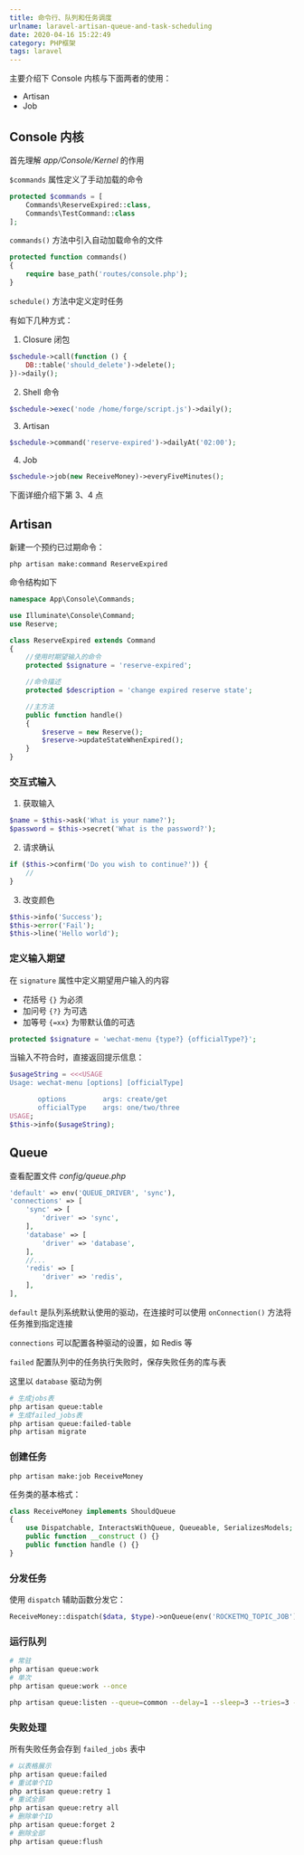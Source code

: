 ```yaml
---
title: 命令行、队列和任务调度
urlname: laravel-artisan-queue-and-task-scheduling
date: 2020-04-16 15:22:49
category: PHP框架
tags: laravel
---
```


主要介绍下 Console 内核与下面两者的使用：

- Artisan
- Job

<!-- more -->

## Console 内核

首先理解 *app/Console/Kernel* 的作用

`$commands` 属性定义了手动加载的命令

```php
protected $commands = [
    Commands\ReserveExpired::class,
    Commands\TestCommand::class
];
```

`commands()` 方法中引入自动加载命令的文件

```php
protected function commands()
{
    require base_path('routes/console.php');
}
```

`schedule()` 方法中定义定时任务

有如下几种方式：

1. Closure 闭包
```php
$schedule->call(function () {
    DB::table('should_delete')->delete();
})->daily();
```

2. Shell 命令
```php
$schedule->exec('node /home/forge/script.js')->daily();
```

3. Artisan
```php
$schedule->command('reserve-expired')->dailyAt('02:00');
```

4. Job
```php
$schedule->job(new ReceiveMoney)->everyFiveMinutes();
```

下面详细介绍下第 3、4 点

## Artisan

新建一个预约已过期命令：

```
php artisan make:command ReserveExpired
```

命令结构如下

```php
namespace App\Console\Commands;

use Illuminate\Console\Command;
use Reserve;

class ReserveExpired extends Command
{
    //使用时期望输入的命令
    protected $signature = 'reserve-expired';

    //命令描述
    protected $description = 'change expired reserve state';

    //主方法
    public function handle()
    {
        $reserve = new Reserve();
        $reserve->updateStateWhenExpired();
    }
}
```

### 交互式输入

1. 获取输入
```php
$name = $this->ask('What is your name?');
$password = $this->secret('What is the password?');
```

2. 请求确认
```php
if ($this->confirm('Do you wish to continue?')) {
    //
}
```

3. 改变颜色
```php
$this->info('Success');
$this->error('Fail');
$this->line('Hello world');
```

### 定义输入期望

在 `signature` 属性中定义期望用户输入的内容

- 花括号 `{}` 为必须
- 加问号 `{?}` 为可选
- 加等号 `{=xx}` 为带默认值的可选

```php
protected $signature = 'wechat-menu {type?} {officialType?}';
```

当输入不符合时，直接返回提示信息：
```php
$usageString = <<<USAGE
Usage: wechat-menu [options] [officialType]

       options         args: create/get
       officialType    args: one/two/three
USAGE;
$this->info($usageString);
```

## Queue

查看配置文件 *config/queue.php*

```php
'default' => env('QUEUE_DRIVER', 'sync'),
'connections' => [
    'sync' => [
        'driver' => 'sync',
    ],
    'database' => [
        'driver' => 'database',
    ],
    //...
    'redis' => [
        'driver' => 'redis',
    ],
],
```

`default` 是队列系统默认使用的驱动，在连接时可以使用 `onConnection()` 方法将任务推到指定连接

`connections` 可以配置各种驱动的设置，如 Redis 等

`failed` 配置队列中的任务执行失败时，保存失败任务的库与表

这里以 `database` 驱动为例

```bash
# 生成jobs表
php artisan queue:table
# 生成failed_jobs表
php artisan queue:failed-table
php artisan migrate
```

### 创建任务

```
php artisan make:job ReceiveMoney
```

任务类的基本格式：

```php
class ReceiveMoney implements ShouldQueue
{
    use Dispatchable, InteractsWithQueue, Queueable, SerializesModels;
    public function __construct () {}
    public function handle () {}
}
```

### 分发任务

使用 `dispatch` 辅助函数分发它：

```php
ReceiveMoney::dispatch($data, $type)->onQueue(env('ROCKETMQ_TOPIC_JOB'));
```

### 运行队列

```bash
# 常驻
php artisan queue:work
# 单次
php artisan queue:work --once

php artisan queue:listen --queue=common --delay=1 --sleep=3 --tries=3 --timeout=600 --quiet | bash >> /var/log/message_common.log 2>&1
```

### 失败处理

所有失败任务会存到 `failed_jobs` 表中

```bash
# 以表格展示
php artisan queue:failed
# 重试单个ID
php artisan queue:retry 1
# 重试全部
php artisan queue:retry all
# 删除单个ID
php artisan queue:forget 2
# 删除全部
php artisan queue:flush
```
